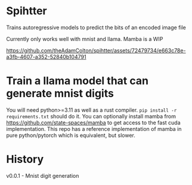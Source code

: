 # Spihtter

Trains autoregressive models to predict the bits of an encoded image file

Currently only works well with mnist and llama. Mamba is a WIP

https://github.com/theAdamColton/spihtter/assets/72479734/e663c78e-a3fb-4607-a352-52840b104791

# Train a llama model that can generate mnist digits

You will need python>=3.11 as well as a rust compiler. `pip install -r requirements.txt` should do it. You can optionally install mamba from https://github.com/state-spaces/mamba to get access to the fast cuda implementation. This repo has a reference implementation of mamba in pure python/pytorch which is equivalent, but slower.

# History

v0.0.1 - Mnist digit generation
